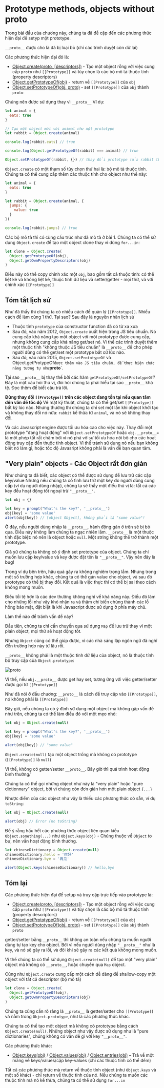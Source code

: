 # Prototype methods, objects without **proto**

Trong bài đầu của chương này, chúng ta đã đề cập đến các phương thức hiện đại để setyp một prototype.

`__proto__` được cho là đã bị loại bỏ (chỉ các trình duyệt còn dữ lại)

Các phương thức hiện đại đó là:

- [Object.create(proto, [descriptors])](https://developer.mozilla.org/en-US/docs/Web/JavaScript/Reference/Global_Objects/Object/create) - Tạo một object rỗng với việc cung cấp `proto` như `[[Prototype]]` và tùy chọn là các bộ mô tả thuộc tính (property descriptors)
- [Object.getPrototypeOf(obj)](https://developer.mozilla.org/en-US/docs/Web/JavaScript/Reference/Global_Objects/Object/getPrototypeOf) - return về `[[Prototype]]` của `obj`
- [Object.setPrototypeOf(obj, proto)](https://developer.mozilla.org/en-US/docs/Web/JavaScript/Reference/Global_Objects/Object/setPrototypeOf) - set `[[Prototype]]` của `obj` thành `proto`

Chúng nên được sử dụng thay vì `__proto__`
Ví dụ:

```javascript
let animal = {
  eats: true
}

// Tạo một object mới với animal như một prototype
let rabbit = Object.create(animal)

console.log(rabbit.eats) // true

console.log(Object.getPrototypeOf(rabbit) === animal) // true

Object.setPrototypeOf(rabbit, {}) // thay đổi prototype của rabbit thành {}
```

`Object.create` có một tham số tùy chọn thứ hai là: bộ mô tả thuộc tính. Chúng ta có thể cung cấp thêm các thuộc tính cho object như thế này:

```javascript
let animal = {
  eats: true
}

let rabbit = Object.create(animal, {
  jumps: {
    value: true
  }
})

console.log(rabbit.jumps) // true
```

Các bộ mô tả thì có cùng cấu trúc như đã mô tả ở bài 1.
Chúng ta có thể sử dụng `Object.create` để tạo một object clone thay vì dùng `for...in`:

```javascript
let clone = Object.create(
  Object.getPrototypeOf(obj),
  Object.getOwnPropertyDescriptors(obj)
)
```

Điều này có thể copy chính xác một `obj`, bao gồm tất cả thuộc tính: có thể liệt kê và không liệt kê, thuộc tính dữ liệu và setter/getter - mọi thứ, và với chính xác `[[Prototype]]`

## Tóm tắt lịch sử

Như đã thấy thì chúng ta có nhiều cách để quản lý `[[Prototype]]`. Nhiều cách để làm cùng 1 thứ.
Tại sao?
Sau đây là nguyên nhân lịch sử

- Thuộc tính `prototype` của constructor function đã có từ xa xưa
- Sau đó, vào năm 2012, `Object.create` xuất hiện trong JS tiêu chuẩn. Nó cung cấp khả năng tạo một object với một prototype được cung cấp, nhưng không cung cấp khả năng get/set nó. Vì thế các trình duyệt thêm một thuộc tính "không thuộc JS tiêu chuẩn" là `__proto__` để cho phép người dùng có thể get/set một prototype bất cứ lúc nào.
- Sau đó, vào năm 2015, `Object.setPrototypeOf` và Object.getProtypeOf`được thêm vào JS tiêu chuẩn, để thực hiện chức năng tương tự như`**proto**`.

Tại sao `__proto__` bị thay thế bởi các hàm `getPrototypeOf/setPrototypeOf`? Đây là một câu hỏi thú vị, đòi hỏi chúng ta phải hiểu tại sao `__proto__` khá tệ. Đọc thêm để biết câu trả lời.

**Đừng thay đổi `[[Prototype]]` trên các object đang tồn tại nếu quan tâm đến vấn đề tốc độ**
Về mặt kỹ thuật, chúng ta có thể get/set `[[Prototype]]` bất kỳ lúc nào. Nhưng thường thì chúng ta chỉ set một lần khi object khởi tạo và không thay đổi nó nữa: `rabbit` kế thừa từ `animal`, và nó sẽ không thay đổi.

Và các Javascript engine được tối ưu hóa cao cho việc này. Thay đổi một prototype "đang hoạt động" với `Object.setPrototypeOf` hoặc `obj.__proto__=` là một phép tất rất chậm bởi vì nó phá vỡ sự tối ưu hóa nội bộ cho các hoạt động truy cập đến thuộc tính object. Vì thế tránh sử dụng nó nếu bạn không biết nó làm gì, hoặc tốc độ Javasript không phải là vấn đề bạn quan tâm.

## "Very plain" objects - Các Object rất đơn giản

Như chúng ta đã biết, các object có thể được sử dụng để lưu trữ các cặp key/value
Nhưng nếu chúng ta cố tình lưu trữ một key do người dùng cung cấp (ví dụ người dùng nhập), chúng ta sẽ thấy một điều thú vị là: tất cả các key đều hoạt động tốt ngoại trừ `"__proto__"`.

```javascript
let obj = {}

let key = prompt("What's the key?", '__proto__')
obj[key] = 'some value'
alert(obj[key]) // [object Object], không phải là "some value"!
```

Ở đây, nếu người dùng nhập là `__proto__`, hành động gán ở trên sẽ bị bỏ qua.
Điều này không làm chúng ta ngạc nhiên lắm. `__proto__` là một thuộc tính đặc biệt: nó nên là object hoặc `null`. Một string không thể trở thành một prototype.

Giả sử chúng ta không có ý định set prototype của object. Chúng ta chỉ muốn lưu cặp key/value và key được đặt tên là `"__proto__"`. Vậy nên đây là bug!

Trong ví dụ bên trên, hậu quả gây ra không nghiêm trọng lắm. Nhưng trong một số trường hợp khác, chúng ta có thể gán value cho object, và sau đó prototype có thể bị thay đổi. Kết quả là việc thực thí có thể bị sai theo cách không mong muốn.

Điều tồi tệ hơn là các dev thường không nghĩ về khả năng này. Điều đó làm cho những lỗi như vậy khó nhận ra và thậm chí biến chúng thành các lỗ hổng bảo mật, đặt biệt là khi Javascript được sử dụng ở phía máy chủ.

Làm thế nào để tránh vấn đề này?

Đầu tiên, chúng ta chỉ cần chuyển qua sử dụng `Map` để lưu trữ thay vì một plain object, mọi thứ sẽ hoạt động tốt.

Nhưng `Object` cũng có thể giúp được, vì các nhà sáng lập ngôn ngữ đã nghĩ đến trường hợp này từ lâu rồi.

`__proto__` không phải là một thuộc tính dữ liệu của object, nó là thuộc tính bộ truy cập của `Object.prototype`:

![proto](proto.PNG)

Vì thế, nếu `obj.__proto__` được get hay set, tương ứng với việc getter/setter được gọi từ `[[Prototype]]`

Như đã nói ở đầu chương: `__proto__` là cách để truy cập vào `[[Prototype]]`, nó không phải là `[[Prototype]]`

Bây giờ, nếu chúng ta có ý định sử dụng một object mà không gặp vấn đề như trên, chúng ta có thể làm điều đó với một mẹo nhỏ:

```javascript
let obj = Object.create(null)

let key = prompt("What's the key?", '__proto__')
obj[key] = 'some value'

alert(obj[key]) // "some value"
```

`Object.create(null)` tạo một object trống mà không có prototype (`[[Prototype]]` là `null`)

Vì thế, không có getter/setter `__proto__`. Bây giờ thì quá trình hoạt động bình thường/

Chúng ta có thể gọi những object như này là "very plain" hoặc "pure dictionnary" object, bởi vì chúng còn đơn giản hơn một plain object `{...}`

Nhược điểm của các object như vậy là thiếu các phương thức có sẵn, ví dụ `toString`:

```javascript
let obj = Object.create(null)

alert(obj) // Error (no toString)
```

Để ý rằng hầu hết các phương thức object liên quan kiểu `Object.something(...)` như `Object.keys(obj)` - Chúng thuộc về `Object` to bự, nên vẫn hoạt động bình thường.

```js
let chineseDictionary = Object.create(null)
chineseDictionary.hello = '你好'
chineseDictionary.bye = '再见'

alert(Object.keys(chineseDictionary)) // hello,bye
```

## Tóm lại

Các phương thức hiện đại để setup và truy cập trực tiếp vào prototype là:

- [Object.create(proto, [descriptors])](https://developer.mozilla.org/en-US/docs/Web/JavaScript/Reference/Global_Objects/Object/create) - Tạo một object rỗng với việc cung cấp `proto` như `[[Prototype]]` và tùy chọn là các bộ mô tả thuộc tính (property descriptors)
- [Object.getPrototypeOf(obj)](https://developer.mozilla.org/en-US/docs/Web/JavaScript/Reference/Global_Objects/Object/getPrototypeOf) - return về `[[Prototype]]` của `obj`
- [Object.setPrototypeOf(obj, proto)](https://developer.mozilla.org/en-US/docs/Web/JavaScript/Reference/Global_Objects/Object/setPrototypeOf) - set `[[Prototype]]` của `obj` thành `proto`

getter/setter bằng `__proto__` thì không an toàn nếu chúng ta muốn người dùng tự tạo key cho object. Bởi vì nếu người dùng nhập `"__proto__"` như là key, và nó sẽ gây ra lỗi, và đôi khi sẽ gây ra các kết quả không mong muốn.

Vì thế chúng ta có thể sử dụng `Object.create(null)` để tạo một "very plain" object mà không có `__proto__`, hoặc chuyển qua `Map` object.

Cũng như `Object.create` cung cấp một cách dễ dàng để shallow-copy một object với tất cả descriptor (bộ mô tả)

```js
let clone = Object.create(
  Object.getPrototypeOf(obj),
  Object.getOwnPropertyDescriptors(obj)
)
```

Chúng ta cũng cần rõ ràng là `__proto__` là getter/setter cho `[[Prototype]]` và nằm trong `Object.prototype`, như là các phương thức khác.

Chúng ta có thể tạo một object mà không có prototype bằng cách `Object.create(null)`. Những object như vậy được sử dụng như là "pure dictionaries", chúng không có vấn đề gì với key `"__proto__"`.

Các phương thức khác:

- [Object.keys(obj)](https://developer.mozilla.org/en-US/docs/Web/JavaScript/Reference/Global_Objects/Object/keys) / [Object.values(obj)](https://developer.mozilla.org/en-US/docs/Web/JavaScript/Reference/Global_Objects/Object/values) / [Object.entries(obj)](https://developer.mozilla.org/en-US/docs/Web/JavaScript/Reference/Global_Objects/Object/entries) – Trả về một mảng về keys/values/cặp key-values (chỉ các thuộc tính có thể đếm)

Tất cả các phương thức mà return về thuộc tính object (như `Object.keys` và một số khác) - chỉ return về thuộc tính của nó. Nếu chúng ta muốn các thuộc tính mà nó kế thừa, chúng ta có thể sử dụng `for...in`
